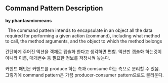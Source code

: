 ## Command Pattern Description ##

**by phantasmicmeans** 

&nbsp;
The command pattern intends to encapsulate in an object all the data required for performing a given action (command),
including what method to call, the method arguments, and the object to which the method belongs

간단하게 주어진 액션을 객체로 캡슐화 한다고 생각하면 편함. 액션만 캡슐화 하는것이 아니라 이름, 매개변수 등 
필요한 정보를 저장시켜 놓는다. 

커맨드 패턴은 커맨드를 produce 하는 측과 comsume 하는 측으로 분리할 수 있음.
그렇기에 command pattern은 가끔 producer-consumer pattern으로도 불리운다.


